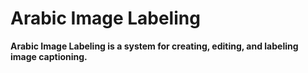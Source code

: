 # Arabic Image Labeling
**Arabic Image Labeling is a system for creating, editing, and labeling image captioning.**
